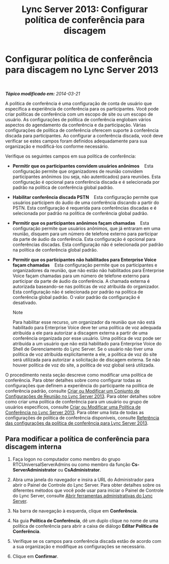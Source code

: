 ﻿---
title: 'Lync Server 2013: Configurar política de conferência para discagem'
TOCTitle: Configurar política de conferência para discagem
ms:assetid: 9bf926d6-0248-4352-98c3-9c5a333debbc
ms:mtpsurl: https://technet.microsoft.com/pt-br/library/Gg398810(v=OCS.15)
ms:contentKeyID: 49307589
ms.date: 05/19/2016
mtps_version: v=OCS.15
ms.translationtype: HT
---

# Configurar política de conferência para discagem no Lync Server 2013

 

_**Tópico modificado em:** 2014-03-21_

A política de conferência é uma configuração de conta de usuário que especifica a experiência de conferência para os participantes. Você pode criar políticas de conferência com um escopo de site ou um escopo de usuário. As configurações de política de conferência englobam vários aspectos do agendamento da conferência e da participação. Várias configurações de política de conferência oferecem suporte à conferência discada para participantes. Ao configurar a conferência discada, você deve verificar se estes campos foram definidos adequadamente para sua organização e modificá-los conforme necessário.

Verifique os seguintes campos em sua política de conferência:

  - **Permitir que os participantes convidem usuários anônimos**    Esta configuração permite que organizadores de reunião convidem participantes anônimos (ou seja, não autenticados) para reuniões. Esta configuração é opcional para conferência discada e é selecionada por padrão na política de conferência global padrão.

  - **Habilitar conferência discada PSTN**    Esta configuração permite que usuários participem do áudio de uma conferência discando a partir do PSTN. Esta configuração é requerida para conferências discadas e é selecionada por padrão na política de conferência global padrão.

  - **Permitir que os participantes anônimos façam chamadas**    Esta configuração permite que usuários anônimos, que já entraram em uma reunião, disquem para um número de telefone externo para participar da parte de áudio da conferência. Esta configuração é opcional para conferências discadas. Esta configuração não é selecionada por padrão na política de conferência global padrão.

  - **Permitir que os participantes não habilitados para Enterprise Voice façam chamadas**    Esta configuração permite que os participantes e organizadores da reunião, que não estão não habilitados para Enterprise Voice façam chamadas para um número de telefone externo para participar da parte de áudio da conferência. A chamada externa é autorizada baseando-se nas políticas de voz atribuída do organizador. Esta configuração não é selecionada por padrão na política de conferência global padrão. O valor padrão da configuração é desativado.
    
    > [!note]  
    > Para habilitar esse recurso, um organizador da reunião que não está habilitado para Enterprise Voice deve ter uma política de voz adequada atribuída a ele para autorizar a discagem externa a partir de uma conferência organizada por esse usuário. Uma política de voz pode ser atribuída a um usuário que não está habilitado para Enterprise Voice do Shell de Gerenciamento do Lync Server. Se o usuário não tiver uma política de voz atribuída explicitamente a ele, a política de voz do site será utilizada para autorizar a solicitação de discagem externa. Se não houver política de voz do site, a política de voz global será utilizada. 

O procedimento nesta seção descreve como modificar uma política de conferência. Para obter detalhes sobre como configurar todas as configurações que definem a experiência do participante na política de conferência padrão, consulte [Criar ou Modificar um Conjunto de Configurações de Reunião no Lync Server 2013](lync-server-2013-create-or-modify-a-collection-of-meeting-configuration-settings.md). Para obter detalhes sobre como criar uma política de conferência para um usuário ou grupo de usuários específicos, consulte [Criar ou Modificar uma Política de Conferência no Lync Server 2013](lync-server-2013-create-or-modify-a-conferencing-policy.md). Para obter uma lista de todas as configurações de política de conferência disponíveis, consulte [Referência das configurações da política de conferência para Lync Server 2013](lync-server-2013-conferencing-policy-settings-reference.md).

## Para modificar a política de conferência para discagem interna

1.  Faça logon no computador como membro do grupo RTCUniversalServerAdmins ou como membro da função **Cs-ServerAdministrator** ou **CsAdministrator**.

2.  Abra uma janela do navegador e insira a URL do Administrador para abrir o Painel de Controle do Lync Server. Para obter detalhes sobre os diferentes métodos que você pode usar para iniciar o Painel de Controle do Lync Server, consulte [Abrir ferramentas administrativas do Lync Server](lync-server-2013-open-lync-server-administrative-tools.md).

3.  Na barra de navegação à esquerda, clique em **Conferência**.

4.  Na guia **Política de Conferência**, dê um duplo clique no nome de uma política de conferência para abrir a caixa de diálogo **Editar Política de Conferência**.

5.  Verifique se os campos para conferência discada estão de acordo com a sua organização e modifique as configurações se necessário.

6.  Clique em **Confirmar**.

